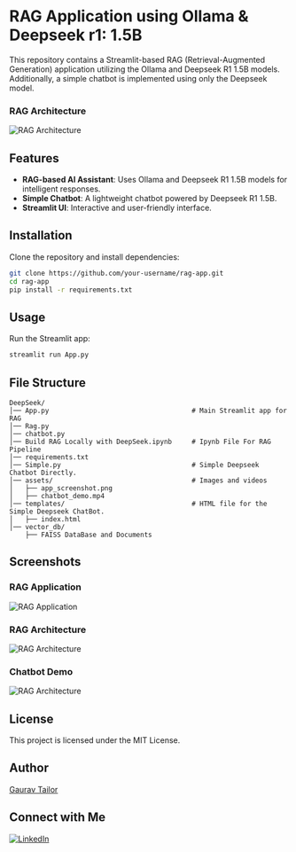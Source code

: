 # RAG Application using Ollama & Deepseek r1: 1.5B

This repository contains a Streamlit-based RAG (Retrieval-Augmented Generation) application utilizing the Ollama and Deepseek R1 1.5B models. Additionally, a simple chatbot is implemented using only the Deepseek model.
### RAG Architecture
![RAG Architecture](https://github.com/user-attachments/assets/6c121f72-31f4-4511-9c63-98206aa47899)

## Features
- **RAG-based AI Assistant**: Uses Ollama and Deepseek R1 1.5B models for intelligent responses.
- **Simple Chatbot**: A lightweight chatbot powered by Deepseek R1 1.5B.
- **Streamlit UI**: Interactive and user-friendly interface.

## Installation
Clone the repository and install dependencies:

```sh
git clone https://github.com/your-username/rag-app.git
cd rag-app
pip install -r requirements.txt
```

## Usage
Run the Streamlit app:

```sh
streamlit run App.py
```

## File Structure
```
DeepSeek/              
│── App.py                                    # Main Streamlit app for RAG
│── Rag.py
│── chatbot.py
│── Build RAG Locally with DeepSeek.ipynb     # Ipynb File For RAG Pipeline
│── requirements.txt
│── Simple.py                                 # Simple Deepseek Chatbot Directly. 
│── assets/                                   # Images and videos
│   ├── app_screenshot.png
│   ├── chatbot_demo.mp4
│── templates/                                # HTML file for the Simple Deepseek ChatBot.
│   ├── index.html
│── vector_db/
    ├── FAISS DataBase and Documents  

```

## Screenshots
### RAG Application
![RAG Application](https://github.com/user-attachments/assets/1e00263f-1432-4969-a77d-d5631aa99c47)
### RAG Architecture
![RAG Architecture](https://github.com/user-attachments/assets/6c121f72-31f4-4511-9c63-98206aa47899)

### Chatbot Demo
![RAG Architecture](![Image](https://github.com/user-attachments/assets/6c121f72-31f4-4511-9c63-98206aa47899))
## License
This project is licensed under the MIT License.

## Author
[Gaurav Tailor](https://github.com/gauravtailor8520)

## Connect with Me
[![LinkedIn](https://img.shields.io/badge/LinkedIn-Profile-blue?logo=linkedin)](https://www.linkedin.com/in/gaurav-tailor-bb4924223/)

